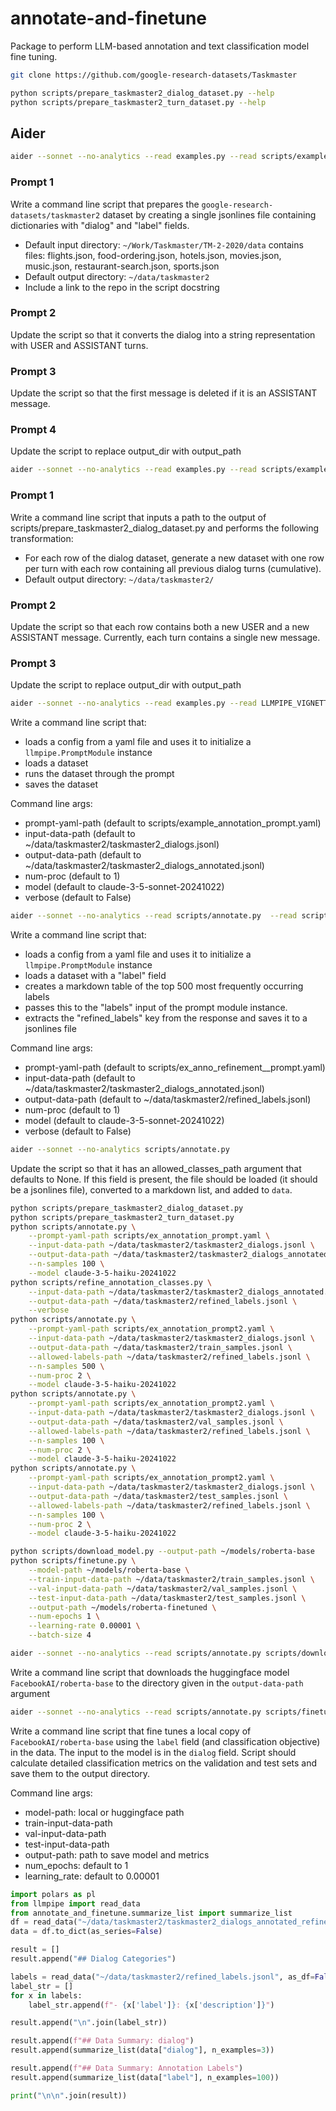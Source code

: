 # annotate-and-finetune

Package to perform LLM-based annotation and text classification model fine tuning.

```bash
git clone https://github.com/google-research-datasets/Taskmaster

python scripts/prepare_taskmaster2_dialog_dataset.py --help
python scripts/prepare_taskmaster2_turn_dataset.py --help
```


## Aider

```bash
aider --sonnet --no-analytics --read examples.py --read scripts/example_data.json scripts/prepare_taskmaster2_dialog_dataset.py
```

### Prompt 1

Write a command line script that prepares the `google-research-datasets/taskmaster2` dataset by creating a single jsonlines file containing dictionaries with "dialog" and "label" fields.

- Default input directory: `~/Work/Taskmaster/TM-2-2020/data` contains files: flights.json, food-ordering.json, hotels.json, movies.json, music.json, restaurant-search.json, sports.json
- Default output directory: `~/data/taskmaster2`
- Include a link to the repo in the script docstring

### Prompt 2

Update the script so that it converts the dialog into a string representation with USER and ASSISTANT turns.

### Prompt 3

Update the script so that the first message is deleted if it is an ASSISTANT message.

### Prompt 4

Update the script to replace output_dir with output_path

```bash
aider --sonnet --no-analytics --read examples.py --read scripts/example_data.json  --read scripts/prepare_taskmaster2_dialog_dataset.py scripts/prepare_taskmaster2_turn_dataset.py
```

### Prompt 1

Write a command line script that inputs a path to the output of scripts/prepare_taskmaster2_dialog_dataset.py and performs the following transformation:

- For each row of the dialog dataset, generate a new dataset with one row per turn with each row containing all previous dialog turns (cumulative).
- Default output directory: `~/data/taskmaster2/`

### Prompt 2

Update the script so that each row contains both a new USER and a new ASSISTANT message. Currently, each turn contains a single new message.

### Prompt 3

Update the script to replace output_dir with output_path

```bash
aider --sonnet --no-analytics --read examples.py --read LLMPIPE_VIGNETTE.md --read scripts/example_annotation_instructions.yaml scripts/annotate.py
```

Write a command line script that:

- loads a config from a yaml file and uses it to initialize a `llmpipe.PromptModule` instance
- loads a dataset
- runs the dataset through the prompt
- saves the dataset

Command line args:

- prompt-yaml-path (default to scripts/example_annotation_prompt.yaml)
- input-data-path (default to ~/data/taskmaster2/taskmaster2_dialogs.jsonl)
- output-data-path (default to ~/data/taskmaster2/taskmaster2_dialogs_annotated.jsonl)
- num-proc (default to 1)
- model (default to claude-3-5-sonnet-20241022)
- verbose (default to False)

```bash
aider --sonnet --no-analytics --read scripts/annotate.py  --read scripts/ex_anno_refinement_prompt.yaml scripts/refine_annotation_classes.py
```

Write a command line script that:

- loads a config from a yaml file and uses it to initialize a `llmpipe.PromptModule` instance
- loads a dataset with a "label" field
- creates a markdown table of the top 500 most frequently occurring labels
- passes this to the "labels" input of the prompt module instance.
- extracts the "refined_labels" key from the response and saves it to a jsonlines file

Command line args:

- prompt-yaml-path (default to scripts/ex_anno_refinement__prompt.yaml)
- input-data-path (default to ~/data/taskmaster2/taskmaster2_dialogs_annotated.jsonl)
- output-data-path (default to ~/data/taskmaster2/refined_labels.jsonl)
- num-proc (default to 1)
- model (default to claude-3-5-sonnet-20241022)
- verbose (default to False)

```bash
aider --sonnet --no-analytics scripts/annotate.py
```

Update the script so that it has an allowed_classes_path argument that defaults to None. If this field is present, the file should be loaded (it should be a jsonlines file), converted to a markdown list, and added to `data`.



```bash
python scripts/prepare_taskmaster2_dialog_dataset.py
python scripts/prepare_taskmaster2_turn_dataset.py
python scripts/annotate.py \
    --prompt-yaml-path scripts/ex_annotation_prompt.yaml \
    --input-data-path ~/data/taskmaster2/taskmaster2_dialogs.jsonl \
    --output-data-path ~/data/taskmaster2/taskmaster2_dialogs_annotated.jsonl \
    --n-samples 100 \
    --model claude-3-5-haiku-20241022
python scripts/refine_annotation_classes.py \
    --input-data-path ~/data/taskmaster2/taskmaster2_dialogs_annotated.jsonl \
    --output-data-path ~/data/taskmaster2/refined_labels.jsonl \
    --verbose
python scripts/annotate.py \
    --prompt-yaml-path scripts/ex_annotation_prompt2.yaml \
    --input-data-path ~/data/taskmaster2/taskmaster2_dialogs.jsonl \
    --output-data-path ~/data/taskmaster2/train_samples.jsonl \
    --allowed-labels-path ~/data/taskmaster2/refined_labels.jsonl \
    --n-samples 500 \
    --num-proc 2 \
    --model claude-3-5-haiku-20241022
python scripts/annotate.py \
    --prompt-yaml-path scripts/ex_annotation_prompt2.yaml \
    --input-data-path ~/data/taskmaster2/taskmaster2_dialogs.jsonl \
    --output-data-path ~/data/taskmaster2/val_samples.jsonl \
    --allowed-labels-path ~/data/taskmaster2/refined_labels.jsonl \
    --n-samples 100 \
    --num-proc 2 \
    --model claude-3-5-haiku-20241022
python scripts/annotate.py \
    --prompt-yaml-path scripts/ex_annotation_prompt2.yaml \
    --input-data-path ~/data/taskmaster2/taskmaster2_dialogs.jsonl \
    --output-data-path ~/data/taskmaster2/test_samples.jsonl \
    --allowed-labels-path ~/data/taskmaster2/refined_labels.jsonl \
    --n-samples 100 \
    --num-proc 2 \
    --model claude-3-5-haiku-20241022

python scripts/download_model.py --output-path ~/models/roberta-base
python scripts/finetune.py \
    --model-path ~/models/roberta-base \
    --train-input-data-path ~/data/taskmaster2/train_samples.jsonl \
    --val-input-data-path ~/data/taskmaster2/val_samples.jsonl \
    --test-input-data-path ~/data/taskmaster2/test_samples.jsonl \
    --output-path ~/models/roberta-finetuned \
    --num-epochs 1 \
    --learning-rate 0.00001 \
    --batch-size 4
```


```bash
aider --sonnet --no-analytics --read scripts/annotate.py scripts/download_model.py
```

Write a command line script that downloads the huggingface model `FacebookAI/roberta-base` to the directory given in the `output-data-path` argument

```bash
aider --sonnet --no-analytics --read scripts/annotate.py scripts/finetune.py
```

Write a command line script that fine tunes a local copy of `FacebookAI/roberta-base` using the `label` field (and classification objective) in the data. The input to the model is in the `dialog` field. Script should calculate detailed classification metrics on the validation and test sets and save them to the output directory.

Command line args:

- model-path: local or huggingface path
- train-input-data-path
- val-input-data-path
- test-input-data-path
- output-path: path to save model and metrics
- num_epochs: default to 1
- learning_rate: default to 0.00001


```python
import polars as pl
from llmpipe import read_data
from annotate_and_finetune.summarize_list import summarize_list
df = read_data("~/data/taskmaster2/taskmaster2_dialogs_annotated_refined_classes.jsonl", as_df=True)
data = df.to_dict(as_series=False)

result = []
result.append("## Dialog Categories")

labels = read_data("~/data/taskmaster2/refined_labels.jsonl", as_df=False)
label_str = []
for x in labels:
    label_str.append(f"- {x['label']}: {x['description']}")

result.append("\n".join(label_str))

result.append(f"## Data Summary: dialog")
result.append(summarize_list(data["dialog"], n_examples=3))

result.append(f"## Data Summary: Annotation Labels")
result.append(summarize_list(data["label"], n_examples=100))

print("\n\n".join(result))
```